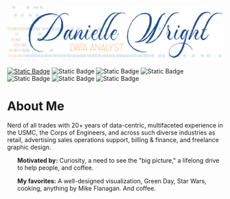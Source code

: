 ![Header](./DW-DA-LIB.png)

[![Static Badge](https://img.shields.io/badge/LinkedIn-profile-blue?logo=python&logoColor=white&color=0a66c2)](https://www.linkedin.com/in/daniellenwright/)
![Static Badge](https://img.shields.io/badge/Excel-nerd-green?logo=microsoftexcel&color=21a366)
![Static Badge](https://img.shields.io/badge/Tableau-aficionado-orange?logo=tableau&logoColor=white&color=ed9357)
![Static Badge](https://img.shields.io/badge/SQL-specialist-blue?logo=postgresql&logoColor=white&color=336791)
![Static Badge](https://img.shields.io/badge/Python-enthusiast-blue?logo=python&logoColor=white&color=ffd948)
![Static Badge](https://img.shields.io/badge/D%26D-CoS_DM-purple?logo=dungeonsanddragons&color=5e5ea5)
![Static Badge](https://img.shields.io/badge/Archive_of_Our_Own-author-red?logo=archiveofourown&color=960100)

# About Me
Nerd of all trades with 20+ years of data-centric, multifaceted experience in the USMC, the Corps of Engineers, and across such diverse industries as retail, advertising sales operations support, billing & finance, and freelance graphic design.

<ul><b>Motivated by:</b> Curiosity, a need to see the "big picture," a lifelong drive to help people, and coffee.</ul>
<ul><b>My favorites:</b> A well-designed visualization, Green Day, Star Wars, cooking, anything by Mike Flanagan. And coffee.</ul>
